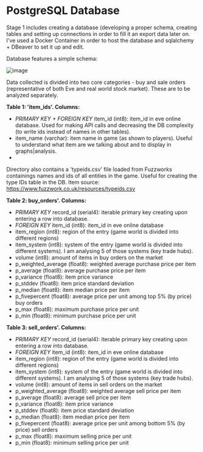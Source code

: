 # PostgreSQL Database
Stage 1 includes creating a database (developing a proper schema, creating tables and setting up connections in order to fill it an export data later on. I've used a Docker Container in order to host the database and sqlalchemy + DBeaver to set it up and edit.

Database features a simple schema:

![image](https://github.com/samalyarov/eve_online_market_analysis/assets/107198574/997be694-552d-40a9-8cf1-0fbb38e6ca5e)

Data collected is divided into two core categories - buy and sale orders (representative of both Eve and real world stock market). These are to be analyzed separately.

**Table 1: 'item_ids'. Columns:**
- *PRIMARY KEY + FOREIGN KEY* item_id (int8): item_id in eve online database. Used for making API calls and decreasing the DB complexity (to write ids instead of names in other tables). 
- item_name (varchar): item name in game (as shown to players). Useful to understand what item are we talking about and to display in graphs|analysis.
- 
Directory also contains a 'typeids.csv' file loaded from Fuzzworks containings names and ids of all entities in the game. Useful for creating the type IDs table in the DB. Item source: https://www.fuzzwork.co.uk/resources/typeids.csv


**Table 2: buy_orders'. Columns:**
- *PRIMARY KEY* record_id (serial4): iterable primary key creating upon entering a row into database.
- *FOREIGN KEY* item_id (int8): item_id in eve online database
- item_region (int8): region of the entry (game world is divided into different regions)
- item_system (int8): system of the entry (game world is divided into different systems). I am analysing 5 of those systems (key trade hubs).
- volume (int8): amount of items in buy orders on the market
- p_weighted_average (float8): weighted average purchase price per item
- p_average (float8): average purchase price per item
- p_variance (float8): item price variance
- p_stddev (float8): item price standard deviation
- p_median (float8): item median price per item 
- p_fivepercent (float8): average price per unit among top 5% (by price) buy orders
- p_max (float8): maximum purchase price per unit
- p_min (float8): minimum purchase price per unit

**Table 3: sell_orders'. Columns:**
- *PRIMARY KEY* record_id (serial4): iterable primary key creating upon entering a row into database.
- *FOREIGN KEY* item_id (int8): item_id in eve online database
- item_region (int8): region of the entry (game world is divided into different regions)
- item_system (int8): system of the entry (game world is divided into different systems). I am analysing 5 of those systems (key trade hubs).
- volume (int8): amount of items in sell orders on the market
- p_weighted_average (float8): weighted average sell price per item
- p_average (float8): average sell price per item
- p_variance (float8): item price variance
- p_stddev (float8): item price standard deviation
- p_median (float8): item median price per item 
- p_fivepercent (float8): average price per unit among bottom 5% (by price) sell orders
- p_max (float8): maximum selling price per unit
- p_min (float8): minimum selling price per unit
